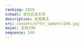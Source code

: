 ```yaml
---
ranking: 2018
school: 哥伦比亚大学
description: 全美第五
src: /assets/offer_update/240.jpg
major: 应用分析
sequence: 240
---
```

